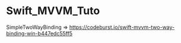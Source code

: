 # Swift_MVVM_Tuto

SimpleTwoWayBinding => https://codeburst.io/swift-mvvm-two-way-binding-win-b447edc55ff5

